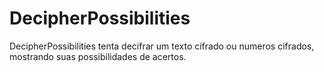 # DecipherPossibilities
DecipherPossibilities tenta decifrar um texto cifrado ou numeros cifrados, mostrando suas possibilidades de acertos.
